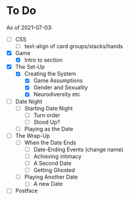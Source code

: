 # To Do

As of 2021-07-03:

- [ ] CSS
  - [ ] text-align of card groups/stacks/hands
- [x] Game
  - [x] Intro to section
- [x] The Set-Up
  - [x] Creating the System
    - [x] Game Assumptions
    - [x] Gender and Sexuality
    - [x] Neurodiversity etc
- [ ] Date Night
  - [ ] Starting Date Night
    - [ ] Turn order
    - [ ] Stood Up?
  - [ ] Playing as the Date
- [ ] The Wrap-Up
  - [ ] When the Date Ends
    - [ ] Date-Ending Events (change name)
    - [ ] Achieving intimacy
    - [ ] A Second Date
    - [ ] Getting Ghosted
  - [ ] Playing Another Date
    - [ ] A new Date
- [ ] Postface
